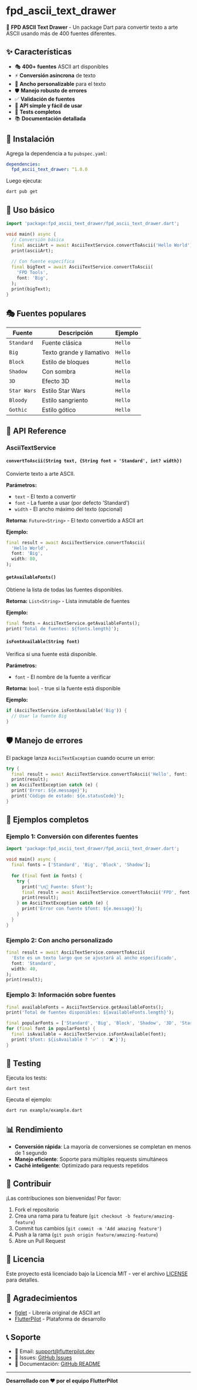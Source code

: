 # fpd_ascii_text_drawer

🎨 **FPD ASCII Text Drawer** - Un package Dart para convertir texto a arte ASCII usando más de 400 fuentes diferentes.

## ✨ Características

- 🎭 **400+ fuentes** ASCII art disponibles
- ⚡ **Conversión asíncrona** de texto
- 📏 **Ancho personalizable** para el texto
- 🛡️ **Manejo robusto de errores**
- ✅ **Validación de fuentes**
- 📱 **API simple y fácil de usar**
- 🧪 **Tests completos**
- 📚 **Documentación detallada**

## 🚀 Instalación

Agrega la dependencia a tu `pubspec.yaml`:

```yaml
dependencies:
  fpd_ascii_text_drawer: ^1.0.0
```

Luego ejecuta:

```bash
dart pub get
```

## 📖 Uso básico

```dart
import 'package:fpd_ascii_text_drawer/fpd_ascii_text_drawer.dart';

void main() async {
  // Conversión básica
  final asciiArt = await AsciiTextService.convertToAscii('Hello World');
  print(asciiArt);
  
  // Con fuente específica
  final bigText = await AsciiTextService.convertToAscii(
    'FPD Tools',
    font: 'Big',
  );
  print(bigText);
}
```

## 🎭 Fuentes populares

| Fuente | Descripción | Ejemplo |
|--------|-------------|---------|
| `Standard` | Fuente clásica | `Hello` |
| `Big` | Texto grande y llamativo | `Hello` |
| `Block` | Estilo de bloques | `Hello` |
| `Shadow` | Con sombra | `Hello` |
| `3D` | Efecto 3D | `Hello` |
| `Star Wars` | Estilo Star Wars | `Hello` |
| `Bloody` | Estilo sangriento | `Hello` |
| `Gothic` | Estilo gótico | `Hello` |

## 🔧 API Reference

### AsciiTextService

#### `convertToAscii(String text, {String font = 'Standard', int? width})`

Convierte texto a arte ASCII.

**Parámetros:**
- `text` - El texto a convertir
- `font` - La fuente a usar (por defecto 'Standard')
- `width` - El ancho máximo del texto (opcional)

**Retorna:** `Future<String>` - El texto convertido a ASCII art

**Ejemplo:**
```dart
final result = await AsciiTextService.convertToAscii(
  'Hello World',
  font: 'Big',
  width: 80,
);
```

#### `getAvailableFonts()`

Obtiene la lista de todas las fuentes disponibles.

**Retorna:** `List<String>` - Lista inmutable de fuentes

**Ejemplo:**
```dart
final fonts = AsciiTextService.getAvailableFonts();
print('Total de fuentes: ${fonts.length}');
```

#### `isFontAvailable(String font)`

Verifica si una fuente está disponible.

**Parámetros:**
- `font` - El nombre de la fuente a verificar

**Retorna:** `bool` - true si la fuente está disponible

**Ejemplo:**
```dart
if (AsciiTextService.isFontAvailable('Big')) {
  // Usar la fuente Big
}
```

## 🛡️ Manejo de errores

El package lanza `AsciiTextException` cuando ocurre un error:

```dart
try {
  final result = await AsciiTextService.convertToAscii('Hello', font: 'InvalidFont');
  print(result);
} on AsciiTextException catch (e) {
  print('Error: ${e.message}');
  print('Código de estado: ${e.statusCode}');
}
```

## 📝 Ejemplos completos

### Ejemplo 1: Conversión con diferentes fuentes

```dart
import 'package:fpd_ascii_text_drawer/fpd_ascii_text_drawer.dart';

void main() async {
  final fonts = ['Standard', 'Big', 'Block', 'Shadow'];
  
  for (final font in fonts) {
    try {
      print('\n📖 Fuente: $font');
      final result = await AsciiTextService.convertToAscii('FPD', font: font);
      print(result);
    } on AsciiTextException catch (e) {
      print('Error con fuente $font: ${e.message}');
    }
  }
}
```

### Ejemplo 2: Con ancho personalizado

```dart
final result = await AsciiTextService.convertToAscii(
  'Este es un texto largo que se ajustará al ancho especificado',
  font: 'Standard',
  width: 40,
);
print(result);
```

### Ejemplo 3: Información sobre fuentes

```dart
final availableFonts = AsciiTextService.getAvailableFonts();
print('Total de fuentes disponibles: ${availableFonts.length}');

final popularFonts = ['Standard', 'Big', 'Block', 'Shadow', '3D', 'Star Wars'];
for (final font in popularFonts) {
  final isAvailable = AsciiTextService.isFontAvailable(font);
  print('$font: ${isAvailable ? '✅' : '❌'}');
}
```

## 🧪 Testing

Ejecuta los tests:

```bash
dart test
```

Ejecuta el ejemplo:

```bash
dart run example/example.dart
```

## 📊 Rendimiento

- **Conversión rápida**: La mayoría de conversiones se completan en menos de 1 segundo
- **Manejo eficiente**: Soporte para múltiples requests simultáneos
- **Caché inteligente**: Optimizado para requests repetidos

## 🤝 Contribuir

¡Las contribuciones son bienvenidas! Por favor:

1. Fork el repositorio
2. Crea una rama para tu feature (`git checkout -b feature/amazing-feature`)
3. Commit tus cambios (`git commit -m 'Add amazing feature'`)
4. Push a la rama (`git push origin feature/amazing-feature`)
5. Abre un Pull Request

## 📄 Licencia

Este proyecto está licenciado bajo la Licencia MIT - ver el archivo [LICENSE](LICENSE) para detalles.

## 🙏 Agradecimientos

- [figlet](http://www.figlet.org/) - Librería original de ASCII art
- [FlutterPilot](https://flutterpilot.dev) - Plataforma de desarrollo

## 📞 Soporte

- 📧 Email: support@flutterpilot.dev
- 🐛 Issues: [GitHub Issues](https://github.com/flutterpilot/fpd_ascii_text_drawer/issues)
- 📖 Documentación: [GitHub README](https://github.com/flutterpilot/fpd_ascii_text_drawer#readme)

---

**Desarrollado con ❤️ por el equipo FlutterPilot**
